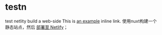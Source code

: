 # testn
test netlity build a web-side
This is [an example](http://example.com/ "Title") inline link.
使用nuxt构建一个静态站点，然后 [部署至 Netlify](https://zh.nuxtjs.org/faq/netlify-deployment/#%E5%85%A5%E9%97%A8 '部署地址')；
